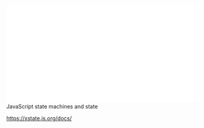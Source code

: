![State Machines in Javascript](https://raw.githubusercontent.com/statelyai/public-assets/main/logos/xstate-logo-white-nobg.svg)
JavaScript state machines and state

https://xstate.js.org/docs/
